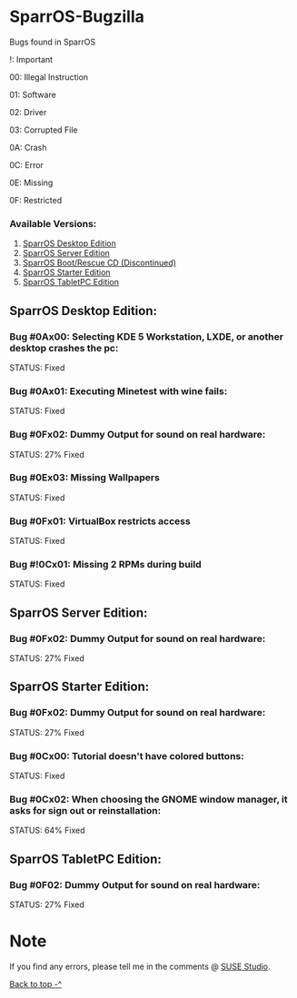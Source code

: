 <a id="top" name="top">
</a>

# SparrOS-Bugzilla
Bugs found in SparrOS

!: Important

00: Illegal Instruction

01: Software

02: Driver

03: Corrupted File

0A: Crash

0C: Error

0E: Missing

0F: Restricted

### Available Versions:
1. <a href="#SparrOS-Desktop-Edition">SparrOS Desktop Edition</a>
2. <a href="#SparrOS-Server-Edition">SparrOS Server Edition</a>
3. <a href="#">SparrOS Boot/Rescue CD (Discontinued)</a>
4. <a href="#SparrOS-Starter-Edition">SparrOS Starter Edition</a>
5. <a href="#SparrOS-TabletPC-Edition">SparrOS TabletPC Edition</a>

<a id="SparrOS-Desktop-Edition" name="SparrOS-Desktop-Edition">
</a>

## SparrOS Desktop Edition:

### Bug #0Ax00: Selecting KDE 5 Workstation, LXDE, or another desktop crashes the pc:
STATUS: Fixed

### Bug #0Ax01: Executing Minetest with wine fails:
STATUS: Fixed

### Bug #0Fx02: Dummy Output for sound on real hardware:
STATUS: 27% Fixed

### Bug #0Ex03: Missing Wallpapers
STATUS: Fixed

### Bug #0Fx01: VirtualBox restricts access
STATUS: Fixed

### Bug #!0Cx01: Missing 2 RPMs during build
STATUS: Fixed

<a id="SparrOS-Server-Edition" name="SparrOS-Server-Edition">
</a>

## SparrOS Server Edition:

### Bug #0Fx02: Dummy Output for sound on real hardware:
STATUS: 27% Fixed

<a id="SparrOS-Starter-Edition" name="SparrOS-Starter-Edition">
</a>

## SparrOS Starter Edition:

### Bug #0Fx02: Dummy Output for sound on real hardware:
STATUS: 27% Fixed

### Bug #0Cx00: Tutorial doesn't have colored buttons:
STATUS: Fixed

### Bug #0Cx02: When choosing the GNOME window manager, it asks for sign out or reinstallation:
STATUS: 64% Fixed

<a id="SparrOS-TabletPC-Edition" name="SparrOS-TabletPC-Edition">
</a>

## SparrOS TabletPC Edition:

### Bug #0F02: Dummy Output for sound on real hardware:
STATUS: 27% Fixed

# Note
If you find any errors, please tell me in the comments @ <a href="https://susestudio.com/u/yoe">SUSE Studio</a>.


<a href="#top">Back to top -^
</a>
